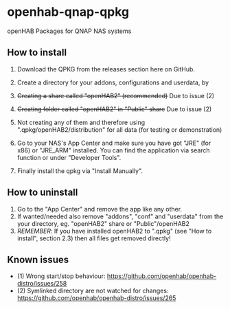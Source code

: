 # openhab-qnap-qpkg
openHAB Packages for QNAP NAS systems

## How to install
1. Download the QPKG from the releases section here on GitHub.

2. Create a directory for your addons, configurations and userdata, by

  1. ~~Creating a share called "openHAB2" (recommended)~~ Due to issue (2)
  2. ~~Creating folder called "openHAB2" in "Public" share~~ Due to issue (2)
  3. Not creating any of them and therefore using ".qpkg/openHAB2/distribution" for all data (for testing or demonstration)

3. Go to your NAS's App Center and make sure you have got "JRE" (for x86) or "JRE_ARM" installed. You can find the application via search function or under "Developer Tools".

4. Finally install the qpkg via "Install Manually".

## How to uninstall
1. Go to the "App Center" and remove the app like any other.
2. If wanted/needed also remove "addons", "conf" and "userdata" from the your directory, eg. "openHAB2" share or "Public"/openHAB2
  1. _REMEMBER_: If you have installed openHAB2 to ".qpkg" (see "How to install", section 2.3) then all files get removed directly!

## Known issues
* (1) Wrong start/stop behaviour: https://github.com/openhab/openhab-distro/issues/258
* (2) Symlinked directory are not watched for changes: https://github.com/openhab/openhab-distro/issues/265
